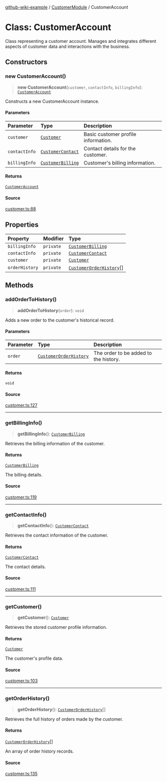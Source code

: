 [github-wiki-example](../wiki/Home) / [CustomerModule](../wiki/CustomerModule) / CustomerAccount

# Class: CustomerAccount

Class representing a customer account.
Manages and integrates different aspects of customer data and interactions with the business.

## Constructors

### new CustomerAccount()

> **new CustomerAccount**(`customer`, `contactInfo`, `billingInfo`): [`CustomerAccount`](../wiki/CustomerModule.Class.CustomerAccount)

Constructs a new CustomerAccount instance.

#### Parameters

| Parameter | Type | Description |
| :------ | :------ | :------ |
| `customer` | [`Customer`](../wiki/CustomerModule.Interface.Customer) | Basic customer profile information. |
| `contactInfo` | [`CustomerContact`](../wiki/CustomerModule.Interface.CustomerContact) | Contact details for the customer. |
| `billingInfo` | [`CustomerBilling`](../wiki/CustomerModule.Interface.CustomerBilling) | Customer's billing information. |

#### Returns

[`CustomerAccount`](../wiki/CustomerModule.Class.CustomerAccount)

#### Source

[customer.ts:88](https://github.com/tgreyuk/typedoc-plugin-markdown-examples/blob/f6ee18b4865e847a5ae81e3c3d7c2ce83ab384d7/examples/src/customer.ts#L88)

## Properties

| Property | Modifier | Type |
| :------ | :------ | :------ |
| `billingInfo` | `private` | [`CustomerBilling`](../wiki/CustomerModule.Interface.CustomerBilling) |
| `contactInfo` | `private` | [`CustomerContact`](../wiki/CustomerModule.Interface.CustomerContact) |
| `customer` | `private` | [`Customer`](../wiki/CustomerModule.Interface.Customer) |
| `orderHistory` | `private` | [`CustomerOrderHistory`](../wiki/CustomerModule.Interface.CustomerOrderHistory)[] |

## Methods

### addOrderToHistory()

> **addOrderToHistory**(`order`): `void`

Adds a new order to the customer's historical record.

#### Parameters

| Parameter | Type | Description |
| :------ | :------ | :------ |
| `order` | [`CustomerOrderHistory`](../wiki/CustomerModule.Interface.CustomerOrderHistory) | The order to be added to the history. |

#### Returns

`void`

#### Source

[customer.ts:127](https://github.com/tgreyuk/typedoc-plugin-markdown-examples/blob/f6ee18b4865e847a5ae81e3c3d7c2ce83ab384d7/examples/src/customer.ts#L127)

***

### getBillingInfo()

> **getBillingInfo**(): [`CustomerBilling`](../wiki/CustomerModule.Interface.CustomerBilling)

Retrieves the billing information of the customer.

#### Returns

[`CustomerBilling`](../wiki/CustomerModule.Interface.CustomerBilling)

The billing details.

#### Source

[customer.ts:119](https://github.com/tgreyuk/typedoc-plugin-markdown-examples/blob/f6ee18b4865e847a5ae81e3c3d7c2ce83ab384d7/examples/src/customer.ts#L119)

***

### getContactInfo()

> **getContactInfo**(): [`CustomerContact`](../wiki/CustomerModule.Interface.CustomerContact)

Retrieves the contact information of the customer.

#### Returns

[`CustomerContact`](../wiki/CustomerModule.Interface.CustomerContact)

The contact details.

#### Source

[customer.ts:111](https://github.com/tgreyuk/typedoc-plugin-markdown-examples/blob/f6ee18b4865e847a5ae81e3c3d7c2ce83ab384d7/examples/src/customer.ts#L111)

***

### getCustomer()

> **getCustomer**(): [`Customer`](../wiki/CustomerModule.Interface.Customer)

Retrieves the stored customer profile information.

#### Returns

[`Customer`](../wiki/CustomerModule.Interface.Customer)

The customer's profile data.

#### Source

[customer.ts:103](https://github.com/tgreyuk/typedoc-plugin-markdown-examples/blob/f6ee18b4865e847a5ae81e3c3d7c2ce83ab384d7/examples/src/customer.ts#L103)

***

### getOrderHistory()

> **getOrderHistory**(): [`CustomerOrderHistory`](../wiki/CustomerModule.Interface.CustomerOrderHistory)[]

Retrieves the full history of orders made by the customer.

#### Returns

[`CustomerOrderHistory`](../wiki/CustomerModule.Interface.CustomerOrderHistory)[]

An array of order history records.

#### Source

[customer.ts:135](https://github.com/tgreyuk/typedoc-plugin-markdown-examples/blob/f6ee18b4865e847a5ae81e3c3d7c2ce83ab384d7/examples/src/customer.ts#L135)
